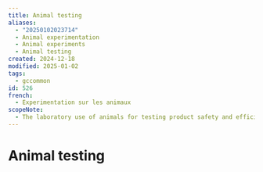 ```yaml
---
title: Animal testing
aliases:
  - "20250102023714"
  - Animal experimentation
  - Animal experiments
  - Animal testing
created: 2024-12-18
modified: 2025-01-02
tags:
  - gccommon
id: 526
french:
  - Experimentation sur les animaux
scopeNote:
  - The laboratory use of animals for testing product safety and efficiency of drugs and treatments. For research about animals and their biology, habitat, behaviour, health, etc., use "Animal research".
---
```

# Animal testing
